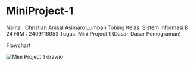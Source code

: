 # MiniProject-1
Nama : Christian Amsal Asimaro Lumban Tobing
Kelas: Sistem Informasi B 24
NIM  : 2409116053
Tugas: Mini Project 1 (Dasar-Dasar Pemograman)

Flowchart

![Mini Project 1 drawio](https://github.com/user-attachments/assets/9bdebe06-ed01-4f47-b022-7a8c8f06878f)
